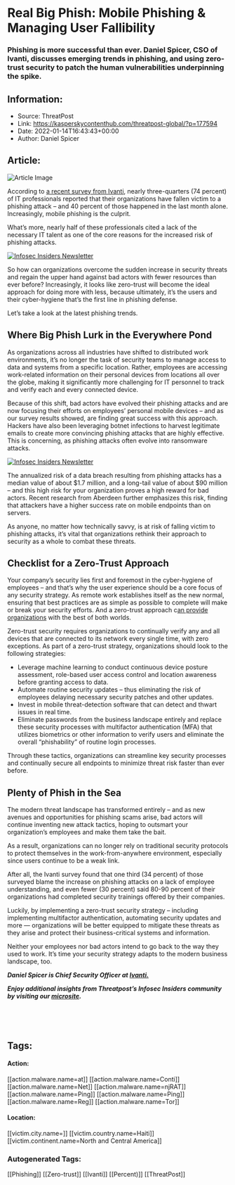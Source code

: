 # Real Big Phish: Mobile Phishing & Managing User Fallibility
### Phishing is more successful than ever. Daniel Spicer, CSO of Ivanti, discusses emerging trends in phishing, and using zero-trust security to patch the human vulnerabilities underpinning the spike.

## Information:
+ Source: ThreatPost
+ Link: https://kasperskycontenthub.com/threatpost-global/?p=177594
+ Date: 2022-01-14T16:43:43+00:00
+ Author: Daniel Spicer


## Article:
![Article Image](https://media.threatpost.com/wp-content/uploads/sites/103/2020/03/17141301/031920-phishing-article-800x550-1.jpg)

According to [a recent survey from Ivanti](https://www.ivanti.com/company/press-releases/2021/fatigued-it-teams-and-ill-prepared-employees-are-losing-the-war-on-phishing-ivanti-study-confirms), nearly three-quarters (74 percent) of IT professionals reported that their organizations have fallen victim to a phishing attack – and 40 percent of those happened in the last month alone. Increasingly, mobile phishing is the culprit.


What’s more, nearly half of these professionals cited a lack of the necessary IT talent as one of the core reasons for the increased risk of phishing attacks.


[![Infosec Insiders Newsletter](https://media.threatpost.com/wp-content/uploads/sites/103/2021/07/10165815/infosec_insiders_in_article_promo.png)](https://threatpost.com/infosec-insider-subscription-page/?utm_source=ART&utm_medium=ART&utm_campaign=InfosecInsiders_Newsletter_Promo/)


So how can organizations overcome the sudden increase in security threats and regain the upper hand against bad actors with fewer resources than ever before? Increasingly, it looks like zero-trust will become the ideal approach for doing more with less, because ultimately, it’s the users and their cyber-hygiene that’s the first line in phishing defense.


Let’s take a look at the latest phishing trends.


**Where Big Phish Lurk in the Everywhere Pond**
-----------------------------------------------


As organizations across all industries have shifted to distributed work environments, it’s no longer the task of security teams to manage access to data and systems from a specific location. Rather, employees are accessing work-related information on their personal devices from locations all over the globe, making it significantly more challenging for IT personnel to track and verify each and every connected device. 


Because of this shift, bad actors have evolved their phishing attacks and are now focusing their efforts on employees’ personal mobile devices – and as our survey results showed, are finding great success with this approach. Hackers have also been leveraging botnet infections to harvest legitimate emails to create more convincing phishing attacks that are highly effective. This is concerning, as phishing attacks often evolve into ransomware attacks. 


[![Infosec Insiders Newsletter](https://media.threatpost.com/wp-content/uploads/sites/103/2021/07/10165815/infosec_insiders_in_article_promo.png)](https://threatpost.com/infosec-insider-subscription-page/?utm_source=ART&utm_medium=ART&utm_campaign=InfosecInsiders_Newsletter_Promo/)  

The annualized risk of a data breach resulting from phishing attacks has a median value of about $1.7 million, and a long-tail value of about $90 million – and this high risk for your organization proves a high reward for bad actors. Recent research from Aberdeen further emphasizes this risk, finding that attackers have a higher success rate on mobile endpoints than on servers. 


As anyone, no matter how technically savvy, is at risk of falling victim to phishing attacks, it’s vital that organizations rethink their approach to security as a whole to combat these threats.


**Checklist for a Zero-Trust Approach**
---------------------------------------


Your company’s security lies first and foremost in the cyber-hygiene of employees – and that’s why the user experience should be a core focus of any security strategy. As remote work establishes itself as the new normal, ensuring that best practices are as simple as possible to complete will make or break your security efforts. And a zero-trust approach c[an provide organizations](https://threatpost.com/zero-trust-future-security-risks/177502/) with the best of both worlds.


Zero-trust security requires organizations to continually verify any and all devices that are connected to its network every single time, with zero exceptions. As part of a zero-trust strategy, organizations should look to the following strategies:


* Leverage machine learning to conduct continuous device posture assessment, role-based user access control and location awareness before granting access to data.
* Automate routine security updates – thus eliminating the risk of employees delaying necessary security patches and other updates.
* Invest in mobile threat-detection software that can detect and thwart issues in real time.
* Eliminate passwords from the business landscape entirely and replace these security processes with multifactor authentication (MFA) that utilizes biometrics or other information to verify users and eliminate the overall “phishability” of routine login processes.


Through these tactics, organizations can streamline key security processes and continually secure all endpoints to minimize threat risk faster than ever before. 


**Plenty of Phish in the Sea**
------------------------------


The modern threat landscape has transformed entirely – and as new avenues and opportunities for phishing scams arise, bad actors will continue inventing new attack tactics, hoping to outsmart your organization’s employees and make them take the bait. 


As a result, organizations can no longer rely on traditional security protocols to protect themselves in the work-from-anywhere environment, especially since users continue to be a weak link.


After all, the Ivanti survey found that one third (34 percent) of those surveyed blame the increase on phishing attacks on a lack of employee understanding, and even fewer (30 percent) said 80-90 percent of their organizations had completed security trainings offered by their companies. 


Luckily, by implementing a zero-trust security strategy – including implementing multifactor authentication, automating security updates and more — organizations will be better equipped to mitigate these threats as they arise and protect their business-critical systems and information. 


Neither your employees nor bad actors intend to go back to the way they used to work. It’s time your security strategy adapts to the modern business landscape, too.


***Daniel Spicer is Chief Security Officer at [Ivanti.](https://www.ivanti.com/)***


***Enjoy additional insights from Threatpost’s Infosec Insiders community by visiting our [microsite](https://threatpost.com/microsite/infosec-insiders-community).***


 


 





## Tags:

#### Action:
[[action.malware.name=at]] [[action.malware.name=Conti]] [[action.malware.name=Net]] [[action.malware.name=njRAT]] [[action.malware.name=Ping]] [[action.malware.name=Ping]] [[action.malware.name=Reg]] [[action.malware.name=Tor]]

#### Location:
[[victim.city.name=]] [[victim.country.name=Haiti]] [[victim.continent.name=North and Central America]]

### Autogenerated Tags:
[[Phishing]] [[Zero-trust]] [[Ivanti]] [[Percent)]] [[ThreatPost]]

